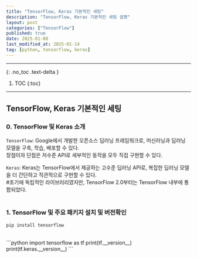 ```yaml
---
title: "TensorFlow, Keras 기본적인 세팅"
description: "TensorFlow, Keras 기본적인 세팅 설명"
layout: post
categories: ["TensorFlow"]
published: true
date: 2025-01-08
last_modified_at: 2025-01-14
tag: [python, tensorflow, keras]
---
```

---
{: .no_toc .text-delta }

1. TOC
{:toc}
---

<!-- 글의 제목은 ##
    나머지 큰 제목은 ###
    이후 나머지는 3개이상 -->

## TensorFlow, Keras 기본적인 세팅

### 0. TensorFlow 및 Keras 소개
`TensorFlow`: Google에서 개발한 오픈소스 딥러닝 프레임워크로, 머신러닝과 딥러닝 모델을 구축, 학습, 배포할 수 있다.<br>
장점이자 단점은 저수준 API로 세부적인 동작을 모두 직접 구현할 수 있다.

`Keras`: Keras는 TensorFlow에서 제공하는 고수준 딥러닝 API로, 복잡한 딥러닝 모델을 더 간단하고 직관적으로 구현할 수 있다.<br>
#초기에 독립적인 라이브러리였지만, TensorFlow 2.0부터는 TensorFlow 내부에 통합되었다.<br>
<br>

### 1. TensorFlow 및 주요 패키지 설치 및 버전확인

```bash
pip install tensorflow
```
<br>
```python
import tensorflow as tf
print(tf.__version__)
print(tf.keras.__version__)
```
<br>
<br>